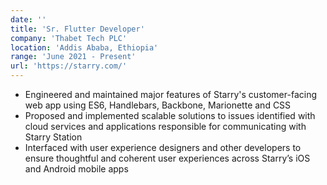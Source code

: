 ```yaml
---
date: ''
title: 'Sr. Flutter Developer'
company: 'Thabet Tech PLC'
location: 'Addis Ababa, Ethiopia'
range: 'June 2021 - Present'
url: 'https://starry.com/'
---
```


- Engineered and maintained major features of Starry's customer-facing web app using ES6, Handlebars, Backbone, Marionette and CSS
- Proposed and implemented scalable solutions to issues identified with cloud services and applications responsible for communicating with Starry Station
- Interfaced with user experience designers and other developers to ensure thoughtful and coherent user experiences across Starry’s iOS and Android mobile apps
